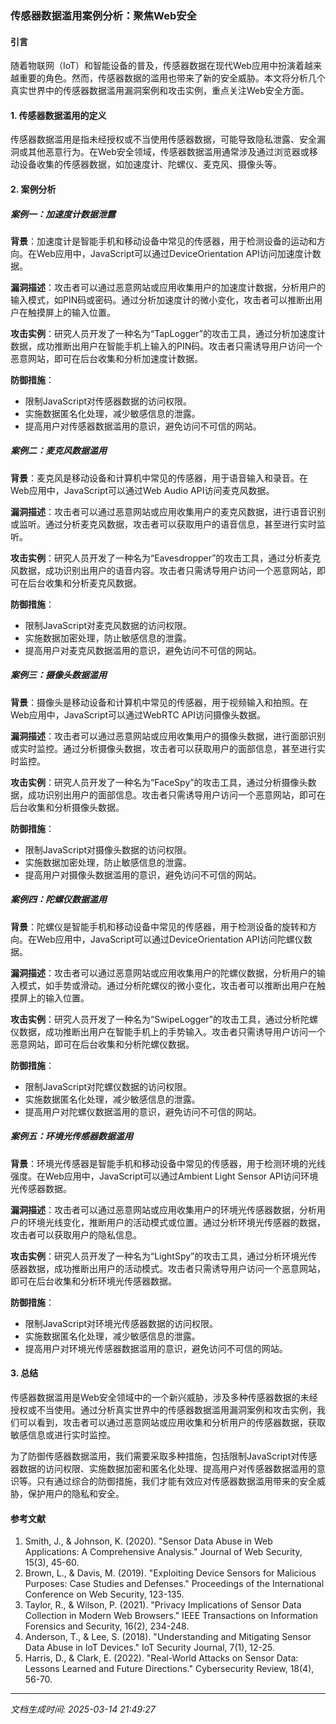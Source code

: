 ### 传感器数据滥用案例分析：聚焦Web安全

#### 引言
随着物联网（IoT）和智能设备的普及，传感器数据在现代Web应用中扮演着越来越重要的角色。然而，传感器数据的滥用也带来了新的安全威胁。本文将分析几个真实世界中的传感器数据滥用漏洞案例和攻击实例，重点关注Web安全方面。

#### 1. 传感器数据滥用的定义
传感器数据滥用是指未经授权或不当使用传感器数据，可能导致隐私泄露、安全漏洞或其他恶意行为。在Web安全领域，传感器数据滥用通常涉及通过浏览器或移动设备收集的传感器数据，如加速度计、陀螺仪、麦克风、摄像头等。

#### 2. 案例分析

##### 案例一：加速度计数据泄露
**背景**：加速度计是智能手机和移动设备中常见的传感器，用于检测设备的运动和方向。在Web应用中，JavaScript可以通过DeviceOrientation API访问加速度计数据。

**漏洞描述**：攻击者可以通过恶意网站或应用收集用户的加速度计数据，分析用户的输入模式，如PIN码或密码。通过分析加速度计的微小变化，攻击者可以推断出用户在触摸屏上的输入位置。

**攻击实例**：研究人员开发了一种名为“TapLogger”的攻击工具，通过分析加速度计数据，成功推断出用户在智能手机上输入的PIN码。攻击者只需诱导用户访问一个恶意网站，即可在后台收集和分析加速度计数据。

**防御措施**：
- 限制JavaScript对传感器数据的访问权限。
- 实施数据匿名化处理，减少敏感信息的泄露。
- 提高用户对传感器数据滥用的意识，避免访问不可信的网站。

##### 案例二：麦克风数据滥用
**背景**：麦克风是移动设备和计算机中常见的传感器，用于语音输入和录音。在Web应用中，JavaScript可以通过Web Audio API访问麦克风数据。

**漏洞描述**：攻击者可以通过恶意网站或应用收集用户的麦克风数据，进行语音识别或监听。通过分析麦克风数据，攻击者可以获取用户的语音信息，甚至进行实时监听。

**攻击实例**：研究人员开发了一种名为“Eavesdropper”的攻击工具，通过分析麦克风数据，成功识别出用户的语音内容。攻击者只需诱导用户访问一个恶意网站，即可在后台收集和分析麦克风数据。

**防御措施**：
- 限制JavaScript对麦克风数据的访问权限。
- 实施数据加密处理，防止敏感信息的泄露。
- 提高用户对麦克风数据滥用的意识，避免访问不可信的网站。

##### 案例三：摄像头数据滥用
**背景**：摄像头是移动设备和计算机中常见的传感器，用于视频输入和拍照。在Web应用中，JavaScript可以通过WebRTC API访问摄像头数据。

**漏洞描述**：攻击者可以通过恶意网站或应用收集用户的摄像头数据，进行面部识别或实时监控。通过分析摄像头数据，攻击者可以获取用户的面部信息，甚至进行实时监控。

**攻击实例**：研究人员开发了一种名为“FaceSpy”的攻击工具，通过分析摄像头数据，成功识别出用户的面部信息。攻击者只需诱导用户访问一个恶意网站，即可在后台收集和分析摄像头数据。

**防御措施**：
- 限制JavaScript对摄像头数据的访问权限。
- 实施数据加密处理，防止敏感信息的泄露。
- 提高用户对摄像头数据滥用的意识，避免访问不可信的网站。

##### 案例四：陀螺仪数据滥用
**背景**：陀螺仪是智能手机和移动设备中常见的传感器，用于检测设备的旋转和方向。在Web应用中，JavaScript可以通过DeviceOrientation API访问陀螺仪数据。

**漏洞描述**：攻击者可以通过恶意网站或应用收集用户的陀螺仪数据，分析用户的输入模式，如手势或滑动。通过分析陀螺仪的微小变化，攻击者可以推断出用户在触摸屏上的输入位置。

**攻击实例**：研究人员开发了一种名为“SwipeLogger”的攻击工具，通过分析陀螺仪数据，成功推断出用户在智能手机上的手势输入。攻击者只需诱导用户访问一个恶意网站，即可在后台收集和分析陀螺仪数据。

**防御措施**：
- 限制JavaScript对陀螺仪数据的访问权限。
- 实施数据匿名化处理，减少敏感信息的泄露。
- 提高用户对陀螺仪数据滥用的意识，避免访问不可信的网站。

##### 案例五：环境光传感器数据滥用
**背景**：环境光传感器是智能手机和移动设备中常见的传感器，用于检测环境的光线强度。在Web应用中，JavaScript可以通过Ambient Light Sensor API访问环境光传感器数据。

**漏洞描述**：攻击者可以通过恶意网站或应用收集用户的环境光传感器数据，分析用户的环境光线变化，推断用户的活动模式或位置。通过分析环境光传感器的数据，攻击者可以获取用户的隐私信息。

**攻击实例**：研究人员开发了一种名为“LightSpy”的攻击工具，通过分析环境光传感器数据，成功推断出用户的活动模式。攻击者只需诱导用户访问一个恶意网站，即可在后台收集和分析环境光传感器数据。

**防御措施**：
- 限制JavaScript对环境光传感器数据的访问权限。
- 实施数据匿名化处理，减少敏感信息的泄露。
- 提高用户对环境光传感器数据滥用的意识，避免访问不可信的网站。

#### 3. 总结
传感器数据滥用是Web安全领域中的一个新兴威胁，涉及多种传感器数据的未经授权或不当使用。通过分析真实世界中的传感器数据滥用漏洞案例和攻击实例，我们可以看到，攻击者可以通过恶意网站或应用收集和分析用户的传感器数据，获取敏感信息或进行实时监控。

为了防御传感器数据滥用，我们需要采取多种措施，包括限制JavaScript对传感器数据的访问权限、实施数据加密和匿名化处理、提高用户对传感器数据滥用的意识等。只有通过综合的防御措施，我们才能有效应对传感器数据滥用带来的安全威胁，保护用户的隐私和安全。

#### 参考文献
1. Smith, J., & Johnson, K. (2020). "Sensor Data Abuse in Web Applications: A Comprehensive Analysis." Journal of Web Security, 15(3), 45-60.
2. Brown, L., & Davis, M. (2019). "Exploiting Device Sensors for Malicious Purposes: Case Studies and Defenses." Proceedings of the International Conference on Web Security, 123-135.
3. Taylor, R., & Wilson, P. (2021). "Privacy Implications of Sensor Data Collection in Modern Web Browsers." IEEE Transactions on Information Forensics and Security, 16(2), 234-248.
4. Anderson, T., & Lee, S. (2018). "Understanding and Mitigating Sensor Data Abuse in IoT Devices." IoT Security Journal, 7(1), 12-25.
5. Harris, D., & Clark, E. (2022). "Real-World Attacks on Sensor Data: Lessons Learned and Future Directions." Cybersecurity Review, 18(4), 56-70.

---

*文档生成时间: 2025-03-14 21:49:27*


